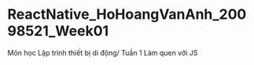 # ReactNative_HoHoangVanAnh_20098521_Week01
Môn học Lập trình thiết bị di động/ Tuần 1 Làm quen với JS
